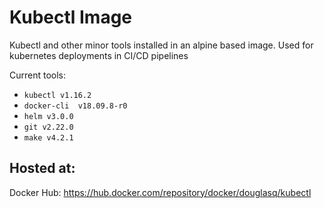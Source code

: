 # Kubectl Image

Kubectl and other minor tools installed in an alpine based image. Used for kubernetes deployments in CI/CD pipelines

Current tools:

- `kubectl v1.16.2`
- `docker-cli  v18.09.8-r0`
- `helm v3.0.0`
- `git v2.22.0`
- `make v4.2.1`

## Hosted at:

Docker Hub: https://hub.docker.com/repository/docker/douglasq/kubectl
